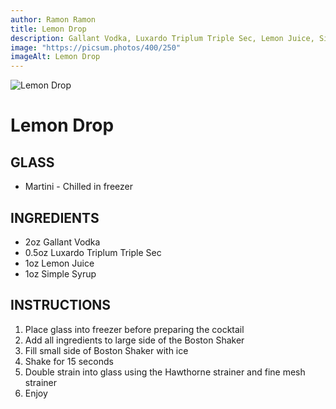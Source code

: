 ```yaml
---
author: Ramon Ramon
title: Lemon Drop
description: Gallant Vodka, Luxardo Triplum Triple Sec, Lemon Juice, Simple Syrup
image: "https://picsum.photos/400/250"
imageAlt: Lemon Drop
---
```


![Lemon Drop](https://picsum.photos/400/250 "Picture of Lemon Drop")

# Lemon Drop

## GLASS

-   Martini - Chilled in freezer

## INGREDIENTS

-   2oz Gallant Vodka
-   0.5oz Luxardo Triplum Triple Sec
-   1oz Lemon Juice
-   1oz Simple Syrup

## INSTRUCTIONS

1. Place glass into freezer before preparing the cocktail
2. Add all ingredients to large side of the Boston Shaker
3. Fill small side of Boston Shaker with ice
4. Shake for 15 seconds
5. Double strain into glass using the Hawthorne strainer and fine mesh strainer
6. Enjoy
